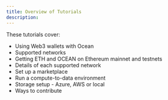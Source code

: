 ```yaml
---
title: Overview of Tutorials
description: 
---
```


These tutorials cover:

- Using Web3 wallets with Ocean
- Supported networks
- Getting ETH and OCEAN on Ethereum mainnet and testnets
- Details of each supported network
- Set up a marketplace
- Run a compute-to-data environment
- Storage setup - Azure, AWS or local
- Ways to contribute


